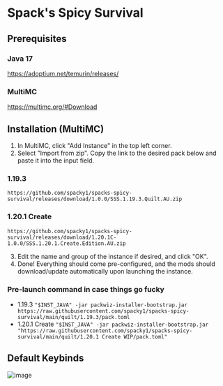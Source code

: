 # Spack's Spicy Survival

## Prerequisites
### Java 17
https://adoptium.net/temurin/releases/

### MultiMC
https://multimc.org/#Download

## Installation (MultiMC)
1. In MultiMC, click "Add Instance" in the top left corner.
2. Select "Import from zip". Copy the link to the desired pack below and paste it into the input field.
### 1.19.3
```
https://github.com/spacky1/spacks-spicy-survival/releases/download/1.0.0/SSS.1.19.3.Quilt.AU.zip
```
### 1.20.1 Create
```
https://github.com/spacky1/spacks-spicy-survival/releases/download/1.20.1C-1.0.0/SSS.1.20.1.Create.Edition.AU.zip
```
3. Edit the name and group of the instance if desired, and click "OK".
4. Done! Everything should come pre-configured, and the mods should download/update automatically upon launching the instance.

### Pre-launch command in case things go fucky
- 1.19.3
```"$INST_JAVA" -jar packwiz-installer-bootstrap.jar https://raw.githubusercontent.com/spacky1/spacks-spicy-survival/main/quilt/1.19.3/pack.toml```
- 1.20.1 Create
```"$INST_JAVA" -jar packwiz-installer-bootstrap.jar "https://raw.githubusercontent.com/spacky1/spacks-spicy-survival/main/quilt/1.20.1 Create WIP/pack.toml"```

## Default Keybinds
![image](img/keyboard-layout.png)
